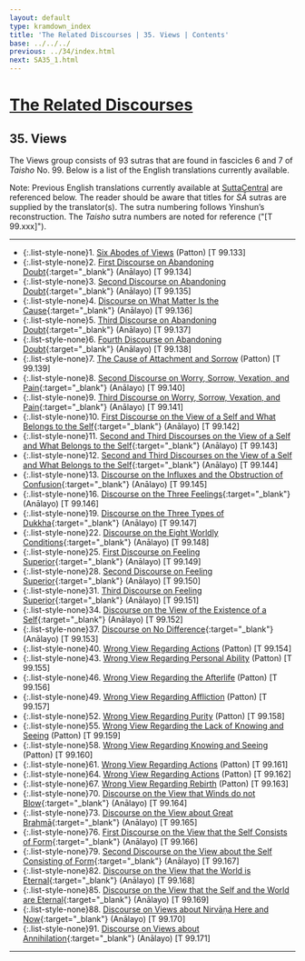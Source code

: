```yaml
---
layout: default
type: kramdown_index
title: 'The Related Discourses | 35. Views | Contents'
base: ../../../
previous: ../34/index.html
next: SA35_1.html
---
```


# [The Related Discourses](../index.html)
## 35. Views

The Views group consists of 93 sutras that are found in fascicles 6 and 7 of <em>Taisho</em> No. 99. Below is a list of the English translations currently available.

Note: Previous English translations currently available at <a href="https://suttacentral.net/" target="_blank">SuttaCentral</a> are referenced below. The reader should be aware that titles for *SĀ* sutras are supplied by the translator(s). The sutra numbering follows Yinshun’s reconstruction. The <em>Taisho</em> sutra numbers are noted for reference ("[T 99.xxx]").

---

* {:.list-style-none}1\. [Six Abodes of Views](SA35_1.html) (Patton) [T 99.133]
* {:.list-style-none}2\. [First Discourse on Abandoning Doubt](https://suttacentral.net/sa134/en/analayo){:target="_blank"} (Anālayo) [T 99.134]
* {:.list-style-none}3\. [Second Discourse on Abandoning Doubt](https://suttacentral.net/sa135/en/analayo){:target="_blank"} (Anālayo) [T 99.135]
* {:.list-style-none}4\. [Discourse on What Matter Is the Cause](https://suttacentral.net/sa136/en/analayo){:target="_blank"} (Anālayo) [T 99.136]
* {:.list-style-none}5\. [Third Discourse on Abandoning Doubt](https://suttacentral.net/sa137/en/analayo){:target="_blank"} (Anālayo) [T 99.137]
* {:.list-style-none}6\. [Fourth Discourse on Abandoning Doubt](https://suttacentral.net/sa138/en/analayo){:target="_blank"} (Anālayo) [T 99.138]
* {:.list-style-none}7\. [The Cause of Attachment and Sorrow](SA35_7.html) (Patton) [T 99.139]
* {:.list-style-none}8\. [Second Discourse on Worry, Sorrow, Vexation, and Pain](https://suttacentral.net/sa140/en/analayo){:target="_blank"} (Anālayo) [T 99.140]
* {:.list-style-none}9\. [Third Discourse on Worry, Sorrow, Vexation, and Pain](https://suttacentral.net/sa141/en/analayo){:target="_blank"} (Anālayo) [T 99.141]
* {:.list-style-none}10\. [First Discourse on the View of a Self and What Belongs to the Self](https://suttacentral.net/sa142/en/analayo){:target="_blank"} (Anālayo) [T 99.142]
* {:.list-style-none}11\. [Second and Third Discourses on the View of a Self and What Belongs to the Self](https://suttacentral.net/sa143/en/analayo){:target="_blank"} (Anālayo) [T 99.143]
* {:.list-style-none}12\. [Second and Third Discourses on the View of a Self and What Belongs to the Self](https://suttacentral.net/sa144/en/analayo){:target="_blank"} (Anālayo) [T 99.144]
* {:.list-style-none}13\. [Discourse on the Influxes and the Obstruction of Confusion](https://suttacentral.net/sa145/en/analayo){:target="_blank"} (Anālayo) [T 99.145]
* {:.list-style-none}16\. [Discourse on the Three Feelings](https://suttacentral.net/sa146/en/analayo){:target="_blank"} (Anālayo) [T 99.146]
* {:.list-style-none}19\. [Discourse on the Three Types of Dukkha](https://suttacentral.net/sa147/en/analayo){:target="_blank"} (Anālayo) [T 99.147]
* {:.list-style-none}22\. [Discourse on the Eight Worldly Conditions](https://suttacentral.net/sa148/en/analayo){:target="_blank"} (Anālayo) [T 99.148]
* {:.list-style-none}25\. [First Discourse on Feeling Superior](https://suttacentral.net/sa149/en/analayo){:target="_blank"} (Anālayo) [T 99.149]
* {:.list-style-none}28\. [Second Discourse on Feeling Superior](https://suttacentral.net/sa150/en/analayo){:target="_blank"} (Anālayo) [T 99.150]
* {:.list-style-none}31\. [Third Discourse on Feeling Superior](https://suttacentral.net/sa151/en/analayo){:target="_blank"} (Anālayo) [T 99.151]
* {:.list-style-none}34\. [Discourse on the View of the Existence of a Self](https://suttacentral.net/sa152/en/analayo){:target="_blank"} (Anālayo) [T 99.152]
* {:.list-style-none}37\. [Discourse on No Difference](https://suttacentral.net/sa153/en/analayo){:target="_blank"} (Anālayo) [T 99.153]
* {:.list-style-none}40\. [Wrong View Regarding Actions](SA35_40.html) (Patton) [T 99.154]
* {:.list-style-none}43\. [Wrong View Regarding Personal Ability](SA35_43.html) (Patton) [T 99.155]
* {:.list-style-none}46\. [Wrong View Regarding the Afterlife](SA35_46.html) (Patton) [T 99.156]
* {:.list-style-none}49\. [Wrong View Regarding Affliction](SA35_49.html) (Patton) [T 99.157]
* {:.list-style-none}52\. [Wrong View Regarding Purity](SA35_52.html) (Patton) [T 99.158]
* {:.list-style-none}55\. [Wrong View Regarding the Lack of Knowing and Seeing](SA35_55.html) (Patton) [T 99.159]
* {:.list-style-none}58\. [Wrong View Regarding Knowing and Seeing](SA35_58.html) (Patton) [T 99.160]
* {:.list-style-none}61\. [Wrong View Regarding Actions](SA35_61.html) (Patton) [T 99.161]
* {:.list-style-none}64\. [Wrong View Regarding Actions](SA35_64.html) (Patton) [T 99.162]
* {:.list-style-none}67\. [Wrong View Regarding Rebirth](SA35_67.html) (Patton) [T 99.163]
* {:.list-style-none}70\. [Discourse on the View that Winds do not Blow](https://suttacentral.net/sa164/en/analayo){:target="_blank"} (Anālayo) [T 99.164]
* {:.list-style-none}73\. [Discourse on the View about Great Brahmā](https://suttacentral.net/sa165/en/analayo){:target="_blank"} (Anālayo) [T 99.165]
* {:.list-style-none}76\. [First Discourse on the View that the Self Consists of Form](https://suttacentral.net/sa166/en/analayo){:target="_blank"} (Anālayo) [T 99.166]
* {:.list-style-none}79\. [Second Discourse on the View about the Self Consisting of Form](https://suttacentral.net/sa167/en/analayo){:target="_blank"} (Anālayo) [T 99.167]
* {:.list-style-none}82\. [Discourse on the View that the World is Eternal](https://suttacentral.net/sa168/en/analayo){:target="_blank"} (Anālayo) [T 99.168]
* {:.list-style-none}85\. [Discourse on the View that the Self and the World are Eternal](https://suttacentral.net/sa169/en/analayo){:target="_blank"} (Anālayo) [T 99.169]
* {:.list-style-none}88\. [Discourse on Views about Nirvāṇa Here and Now](https://suttacentral.net/sa170/en/analayo){:target="_blank"} (Anālayo) [T 99.170]
* {:.list-style-none}91\. [Discourse on Views about Annihilation](https://suttacentral.net/sa171/en/analayo){:target="_blank"} (Anālayo) [T 99.171]

---
